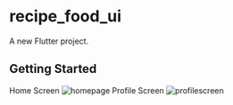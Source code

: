 # recipe_food_ui

A new Flutter project.

## Getting Started
Home Screen
![homepage](https://user-images.githubusercontent.com/94794671/188672011-b8cd9933-3d61-4dbb-a338-e315b29506c6.png)
Profile Screen
![profilescreen](https://user-images.githubusercontent.com/94794671/188672019-109ec363-590c-4829-9b2a-3e7e5ab86680.png)
